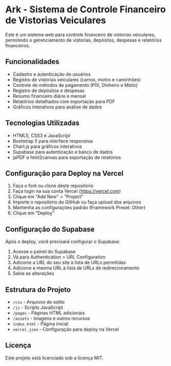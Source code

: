 # Ark - Sistema de Controle Financeiro de Vistorias Veiculares

Este é um sistema web para controle financeiro de vistorias veiculares, permitindo o gerenciamento de vistorias, depósitos, despesas e relatórios financeiros.

## Funcionalidades

- Cadastro e autenticação de usuários
- Registro de vistorias veiculares (carros, motos e caminhões)
- Controle de métodos de pagamento (PIX, Dinheiro e Misto)
- Registro de depósitos e despesas
- Resumo financeiro diário e mensal
- Relatórios detalhados com exportação para PDF
- Gráficos interativos para análise de dados

## Tecnologias Utilizadas

- HTML5, CSS3 e JavaScript
- Bootstrap 5 para interface responsiva
- Chart.js para gráficos interativos
- Supabase para autenticação e banco de dados
- jsPDF e html2canvas para exportação de relatórios

## Configuração para Deploy na Vercel

1. Faça o fork ou clone deste repositório
2. Faça login na sua conta Vercel (https://vercel.com)
3. Clique em "Add New" > "Project"
4. Importe o repositório do GitHub ou faça upload dos arquivos
5. Mantenha as configurações padrão (Framework Preset: Other)
6. Clique em "Deploy"

## Configuração do Supabase

Após o deploy, você precisará configurar o Supabase:

1. Acesse o painel do Supabase
2. Vá para Authentication > URL Configuration
3. Adicione a URL do seu site à lista de URLs permitidas
4. Adicione a mesma URL à lista de URLs de redirecionamento
5. Salve as alterações

## Estrutura do Projeto

- `/css` - Arquivos de estilo
- `/js` - Scripts JavaScript
- `/pages` - Páginas HTML adicionais
- `/assets` - Imagens e outros recursos
- `index.html` - Página inicial
- `vercel.json` - Configuração para deploy na Vercel

## Licença

Este projeto está licenciado sob a licença MIT.
